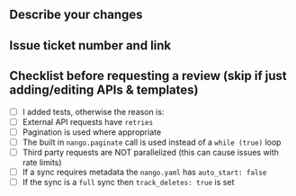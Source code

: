 ## Describe your changes

## Issue ticket number and link

## Checklist before requesting a review (skip if just adding/editing APIs & templates)
- [ ] I added tests, otherwise the reason is:
- [ ] External API requests have `retries`
- [ ] Pagination is used where appropriate
- [ ] The built in `nango.paginate` call is used instead of a `while (true)` loop
- [ ] Third party requests are NOT parallelized (this can cause issues with rate limits)
- [ ] If a sync requires metadata the `nango.yaml` has `auto_start: false`
- [ ] If the sync is a `full` sync then `track_deletes: true` is set
